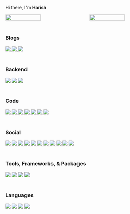 <p>Hi there, I'm <b>Harish</b></p>

<div style="display: flex; flex-wrap: wrap; justify-content: space-between; align-items: space-between; width: 100%;">
    <img align='left' width='47%' src='https://github-readme-stats.vercel.app/api/top-langs/?username=iharishsh&layout=compact' />
    <img align='left' width='47%' src='https://github-readme-stats.vercel.app/api?username=iharishsh&show_icons=true&theme=radical' />
</div>

<div style="clear:both; padding-top: 20px;">
  <h3>Blogs</h3>
  <div style="display: flex; flex-wrap: wrap; justify-content: space-between;">
    <div>
      <a href="https://dev.to/iharishsh" target="_blank">
        <img src='https://img.shields.io/badge/dev.to-0A0A0A?style=for-the-badge&logo=dev.to&logoColor=white' />
      </a>
      <a href="https://iharishsh.hashnode.dev/" target="_blank">
        <img src='https://img.shields.io/badge/Hashnode-2962FF?style=for-the-badge&logo=hashnode&logoColor=white' />
      </a>
      <a href="https://medium.com/@iharishsh" target="_blank">
        <img src='https://img.shields.io/badge/Medium-12100E?style=for-the-badge&logo=medium&logoColor=white' />
      </a>
    </div>
  </div>
</div>


<div style="clear:both; padding-top: 20px;">
  <h3>Backend</h3>
  <div style="display: flex; flex-wrap: wrap; justify-content: space-between;">
    <div>
      <img src='https://img.shields.io/badge/mysql-%2300f.svg?style=for-the-badge&logo=mysql&logoColor=white' />
      <img src='https://img.shields.io/badge/node.js-6DA55F?style=for-the-badge&logo=node.js&logoColor=white' />
      <img src='https://img.shields.io/badge/spring-%236DB33F.svg?style=for-the-badge&logo=spring&logoColor=white' />
    </div>
  </div>
</div>

<div style="clear:both; padding-top: 20px;">
  <h3>Code</h3>
  <div style="display: flex; flex-wrap: wrap; justify-content: space-between;">
    <div>
      <a href="https://www.codechef.com/users/iharishsh" target="_blank">
      <img src='https://img.shields.io/badge/CodeChef-%23964B00.svg?style=for-the-badge&logo=CodeChef&logoColor=white' />
      </a>
      <a href="https://codeforces.com/profile/madrasiharish" target="_blank">
      <img src='https://img.shields.io/badge/Codeforces-445f9d?style=for-the-badge&logo=Codeforces&logoColor=white' />
      </a>
      <a href="https://codepen.io/iharishsh" target="_blank">
      <img src='https://img.shields.io/badge/Codepen-000000?style=for-the-badge&logo=codepen&logoColor=white' />
      </a>
      <a href="https://www.hackerearth.com/@iharishsh" target="_blank">
      <img src='https://img.shields.io/badge/HackerEarth-%232C3454.svg?&style=for-the-badge&logo=HackerEarth&logoColor=Blue' />
      </a>
      <a href="https://www.hackerrank.com/iharishsh" target="_blank">
      <img src='https://img.shields.io/badge/-Hackerrank-2EC866?style=for-the-badge&logo=HackerRank&logoColor=white' />
      </a>
      <a href="https://leetcode.com/iharishsh/" target="_blank">
      <img src='https://img.shields.io/badge/LeetCode-000000?style=for-the-badge&logo=LeetCode&logoColor=#d16c06' />
      </a>
      <a href="https://www.kaggle.com/iharishsh" target="_blank">
      <img src='https://img.shields.io/badge/Kaggle-035a7d?style=for-the-badge&logo=kaggle&logoColor=white' />
      </a>
    </div>
  </div>
</div>

<div style="clear:both; padding-top: 20px;">
  <h3>Social</h3>
  <div style="display: flex; flex-wrap: wrap; justify-content: space-between;">
    <div>
      <a href="https://www.quora.com/profile/Iharishsh" target="_blank">
      <img src='https://img.shields.io/badge/Quora-%23B92B27.svg?style=for-the-badge&logo=Quora&logoColor=white' />
      </a>
      <a href="https://www.reddit.com/user/iharishsh" target="_blank">
      <img src='https://img.shields.io/badge/Reddit-%23FF4500.svg?style=for-the-badge&logo=Reddit&logoColor=white' />
      </a>
      <a href="https://www.facebook.com/iharishh/" target="_blank">
      <img src='https://img.shields.io/badge/Facebook-%231877F2.svg?style=for-the-badge&logo=Facebook&logoColor=white' />
      </a>
      <a href="https://mail.google.com/mail/u/0/?tab=rm&ogbl#inbox?compose=DmwnWsTRTRRqPdrLKpBvmvlqbtLcgFvGqTRsdckxXtNLvtdklxtXZRlgVjGbVxRrTzbqdBkkpWGG" target="_blank">
      <img src='https://img.shields.io/badge/Gmail-D14836?style=for-the-badge&logo=gmail&logoColor=white' />
      </a>
      <a href="https://www.instagram.com/iharishsh/" target="_blank">
      <img src='https://img.shields.io/badge/Instagram-%23E4405F.svg?style=for-the-badge&logo=Instagram&logoColor=white' />
      </a>
      <a href="https://www.linkedin.com/in/iharishsh/" target="_blank">
      <img src='https://img.shields.io/badge/linkedin-%230077B5.svg?style=for-the-badge&logo=linkedin&logoColor=white' />
      </a>
      <a href="https://in.pinterest.com/iharishsh" target="_blank">
      <img src='https://img.shields.io/badge/Pinterest-%23E60023.svg?style=for-the-badge&logo=Pinterest&logoColor=white' />
      </a>
      <a href="https://www.snapchat.com/add/iharishsh" target="_blank">
      <img src='https://img.shields.io/badge/Snapchat-%23FFFC00.svg?style=for-the-badge&logo=Snapchat&logoColor=white' />
      </a>
      <a href="https://www.tumblr.com/iharishsh" target="_blank">
      <img src='https://img.shields.io/badge/Tumblr-%2336465D.svg?style=for-the-badge&logo=Tumblr&logoColor=white' />
      </a>
      <a href="https://twitter.com/iharishsh" target="_blank">
      <img src='https://img.shields.io/badge/Twitter-%231DA1F2.svg?style=for-the-badge&logo=Twitter&logoColor=white' />
      </a>
      <a href="https://www.threads.net/@iharishsh" target="_blank">
      <img src='https://img.shields.io/badge/Threads-000000?style=for-the-badge&logo=Threads&logoColor=white' />
      </a>
    </div>
  </div>
</div>


<div style="clear:both; padding-top: 20px;">
  <h3>Tools, Frameworks, & Packages</h3>
  <div style="display: flex; flex-wrap: wrap; justify-content: space-between;">
    <div>
      <img src='https://img.shields.io/badge/Insomnia-black?style=for-the-badge&logo=insomnia&logoColor=5849BE' />
      <img src='https://img.shields.io/badge/JWT-black?style=for-the-badge&logo=JSON%20web%20tokens' />
      <img src='https://img.shields.io/badge/react-%2320232a.svg?style=for-the-badge&logo=react&logoColor=%2361DAFB' />
      <img src='(https://img.shields.io/badge/react_native-%2320232a.svg?style=for-the-badge&logo=react&logoColor=%2361DAFB' />
    </div>
  </div>
</div>

<div style="clear:both; padding-top: 20px;">
  <h3>Languages</h3>
  <div style="display: flex; flex-wrap: wrap; justify-content: space-between;">
    <div>
      <img src='https://img.shields.io/badge/html5-%23E34F26.svg?style=for-the-badge&logo=html5&logoColor=white' />
      <img src='https://img.shields.io/badge/java-%23ED8B00.svg?style=for-the-badge&logo=openjdk&logoColor=white' />
      <img src='https://img.shields.io/badge/javascript-%23323330.svg?style=for-the-badge&logo=javascript&logoColor=%23F7DF1E' />
      <img src='https://img.shields.io/badge/python-3670A0?style=for-the-badge&logo=python&logoColor=ffdd54' />
    </div>
  </div>
</div>

